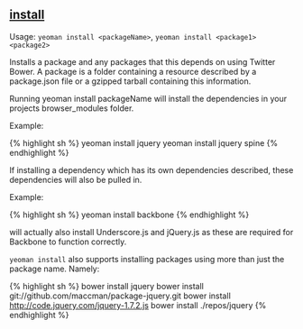 

## <a href="#install" name="install">install</a>

Usage: `yeoman install <packageName>`, `yeoman install <package1> <package2>`

Installs a package and any packages that this depends on using Twitter Bower. A package is a folder containing a resource described by a package.json file or a gzipped tarball containing this information.

Running yeoman install packageName will install the dependencies in your projects browser_modules folder.

Example:

{% highlight sh %}
yeoman install jquery
yeoman install jquery spine
{% endhighlight %}

If installing a dependency which has its own dependencies described, these dependencies will also be pulled in.

Example:

{% highlight sh %}
yeoman install backbone
{% endhighlight %}

will actually also install Underscore.js and jQuery.js as these are required for Backbone to function correctly.

`yeoman install` also supports installing packages using more than just the package name. Namely:

{% highlight sh %}
bower install jquery
bower install git://github.com/maccman/package-jquery.git
bower install http://code.jquery.com/jquery-1.7.2.js
bower install ./repos/jquery
{% endhighlight %}

